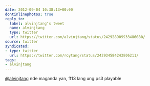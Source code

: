 ```yaml
---
date: 2012-09-04 10:38:13+00:00
dontinlinephotos: true
reply_to:
  label: alvinjtang's tweet
  name: alvinjtang
  type: twitter
  url: https://twitter.com/alvinjtang/status/242928909933486080/
source: twitter
syndicated:
- type: twitter
  url: https://twitter.com/roytang/status/242934584243806211/
tags:
- alvinjtang
---
```


[@alvinjtang](https://twitter.com/alvinjtang/) nde maganda yan, ff13 lang ung ps3 playable